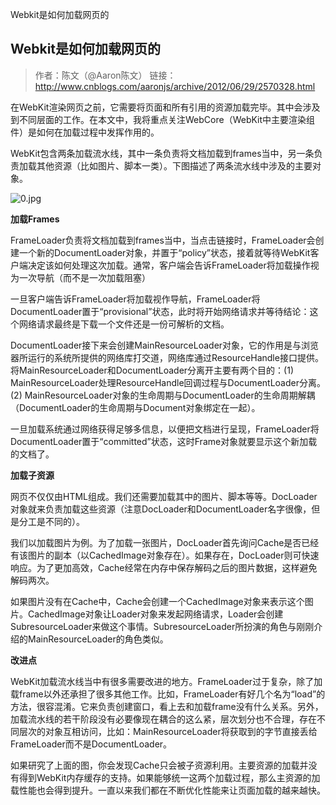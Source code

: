 Webkit是如何加载网页的

##  Webkit是如何加载网页的


> 作者：陈文（@Aaron陈文）
> 链接：http://www.cnblogs.com/aaronjs/archive/2012/06/29/2570328.html

在WebKit渲染网页之前，它需要将页面和所有引用的资源加载完毕。其中会涉及到不同层面的工作。在本文中，我将重点关注WebCore（WebKit中主要渲染组件）是如何在加载过程中发挥作用的。

WebKit包含两条加载流水线，其中一条负责将文档加载到frames当中，另一条负责加载其他资源（比如图片、脚本一类）。下图描述了两条流水线中涉及的主要对象。

![0.jpg](https://cdn.jsdelivr.net/gh/hjb2722404/myimg/20210105132619.jpg)

**加载Frames**

FrameLoader负责将文档加载到frames当中，当点击链接时，FrameLoader会创建一个新的DocumentLoader对象，并置于“policy”状态，接着就等待WebKit客户端决定该如何处理这次加载。通常，客户端会告诉FrameLoader将加载操作视为一次导航（而不是一次加载阻塞）

一旦客户端告诉FrameLoader将加载视作导航，FrameLoader将DocumentLoader置于“provisional”状态，此时将开始网络请求并等待结论：这个网络请求最终是下载一个文件还是一份可解析的文档。

DocumentLoader接下来会创建MainResourceLoader对象，它的作用是与浏览器所运行的系统所提供的网络库打交道，网络库通过ResourceHandle接口提供。将MainResourceLoader和DocumentLoader分离开主要有两个目的：(1) MainResourceLoader处理ResourceHandle回调过程与DocumentLoader分离。(2) MainResourceLoader对象的生命周期与DocumentLoader的生命周期解耦（DocumentLoader的生命周期与Document对象绑定在一起）。

一旦加载系统通过网络获得足够多信息，以便把文档进行呈现，FrameLoader将DocumentLoader置于“committed”状态，这时Frame对象就要显示这个新加载的文档了。

**加载子资源**

网页不仅仅由HTML组成。我们还需要加载其中的图片、脚本等等。DocLoader对象就来负责加载这些资源（注意DocLoader和DocumentLoader名字很像，但是分工是不同的）。

我们以加载图片为例。为了加载一张图片，DocLoader首先询问Cache是否已经有该图片的副本（以CachedImage对象存在）。如果存在，DocLoader则可快速响应。为了更加高效，Cache经常在内存中保存解码之后的图片数据，这样避免解码两次。

如果图片没有在Cache中，Cache会创建一个CachedImage对象来表示这个图片。CachedImage对象让Loader对象来发起网络请求，Loader会创建SubresourceLoader来做这个事情。SubresourceLoader所扮演的角色与刚刚介绍的MainResourceLoader的角色类似。

**改进点**

WebKit加载流水线当中有很多需要改进的地方。FrameLoader过于复杂，除了加载frame以外还承担了很多其他工作。比如，FrameLoader有好几个名为“load”的方法，很容混淆。它来负责创建窗口，看上去和加载frame没有什么关系。另外，加载流水线的若干阶段没有必要像现在耦合的这么紧，层次划分也不合理，存在不同层次的对象互相访问，比如：MainResourceLoader将获取到的字节直接丢给FrameLoader而不是DocumentLoader。

如果研究了上面的图，你会发现Cache只会被子资源利用。主要资源的加载并没有得到WebKit内存缓存的支持。如果能够统一这两个加载过程，那么主资源的加载性能也会得到提升。一直以来我们都在不断优化性能来让页面加载的越来越快。
